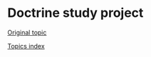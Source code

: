 # Doctrine study project
[Original topic](https://www.doctrine-project.org/projects/doctrine-orm/en/2.7/tutorials/getting-started.html#getting-started-with-doctrine)

[Topics index](docs/_index.md)
